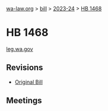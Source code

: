 [wa-law.org](/) > [bill](/bill/) > [2023-24](/bill/2023-24/) > [HB 1468](/bill/2023-24/hb/1468/)

# HB 1468
[leg.wa.gov](https://app.leg.wa.gov/billsummary?BillNumber=1468&Year=2023&Initiative=false)

## Revisions
* [Original Bill](1/)

## Meetings